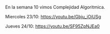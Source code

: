 En la semana 10 vimos Complejidad Algoritmica.


Miercoles 23/10: https://youtu.be/Gbju_iOiUSg

Jueves 24/10: https://youtu.be/SF95ZpNJEa0

